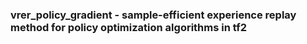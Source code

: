 <p>
  <a href="[https://github.com/unsignedrant/rlalgorithms-tf2/](https://github.com/zhenghuazx/vrer_policy_gradient)">
  </a>

  <h3 align="left">vrer_policy_gradient - sample-efficient experience replay method for policy optimization algorithms in tf2</h3>
  </p>
